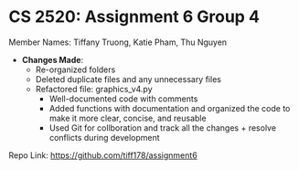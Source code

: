 # CS 2520: Assignment 6 Group 4

Member Names:
Tiffany Truong, Katie Pham, Thu Nguyen
- **Changes Made**: 
  - Re-organized folders
  - Deleted duplicate files and any unnecessary files
  - Refactored file: graphics_v4.py
      - Well-documented code with comments
      - Added functions with documentation and organized the code to make it more clear, concise, and reusable
      - Used Git for collboration and track all the changes + resolve conflicts during development

Repo Link: https://github.com/tiff178/assignment6
